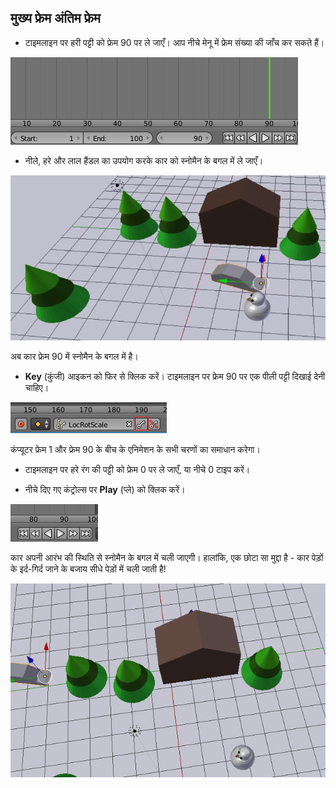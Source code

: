 ## मुख्य फ्रेम अंतिम फ्रेम

+ टाइमलाइन पर हरी पट्टी को फ्रेम 90 पर ले जाएँ। आप नीचे मेनू में फ्रेम संख्या की जाँच कर सकते हैं।

![फ्रेम 90](images/blender-frame-90.png)

+ नीले, हरे और लाल हैंडल का उपयोग करके कार को स्नोमैन के बगल में ले जाएँ।

![स्नोमैन के बगल में ले जाएँ](images/blender-car-nexto-snowman.png)

अब कार फ्रेम 90 में स्नोमैन के बगल में है।

+ **Key** (कुंजी) आइकन को फिर से क्लिक करें। टाइमलाइन पर फ्रेम 90 पर एक पीली पट्टी दिखाई देनी चाहिए।

![कुंजी बटन](images/small-key.png)

कंप्यूटर फ्रेम 1 और फ्रेम 90 के बीच के एनिमेशन के सभी चरणों का समाधान करेगा।

+ टाइमलाइन पर हरे रंग की पट्टी को फ्रेम 0 पर ले जाएँ, या नीचे 0 टाइप करें।

+ नीचे दिए गए कंट्रोल्स पर **Play** (प्ले) को क्लिक करें।

![प्ले दबाएँ](images/blender-play.png)

कार अपनी आरंभ की स्थिति से स्नोमैन के बगल में चली जाएगी। हालांकि, एक छोटा सा मुद्दा है - कार पेड़ों के इर्द-गिर्द जाने के बजाय सीधे पेड़ों में चली जाती है!

![कार पेड़ों के बीच में से होकर निकलती है](images/drive-through-trees.gif)